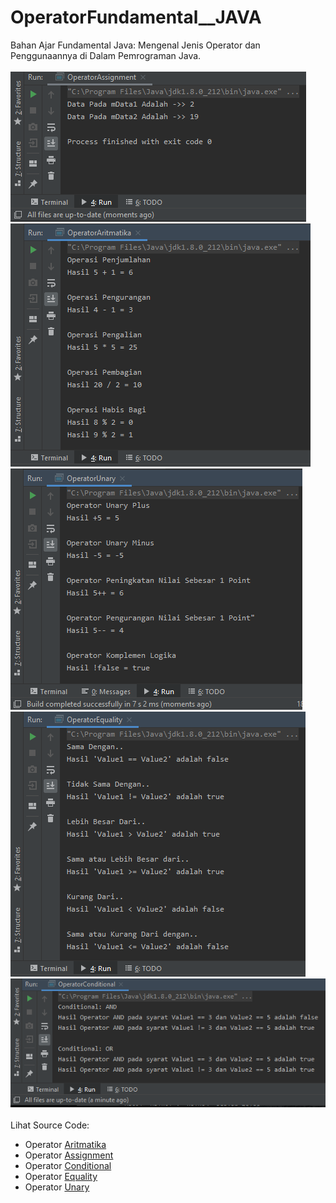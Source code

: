 # OperatorFundamental__JAVA
Bahan Ajar Fundamental Java: Mengenal Jenis Operator dan Penggunaannya di Dalam Pemrograman Java.<br><br>
<img src="https://github.com/RizkyKhapidsyah/OperatorFundamental__JAVA/blob/master/results/001.PNG"><br>
<img src="https://github.com/RizkyKhapidsyah/OperatorFundamental__JAVA/blob/master/results/002.PNG"><br>
<img src="https://github.com/RizkyKhapidsyah/OperatorFundamental__JAVA/blob/master/results/003.PNG"><br>
<img src="https://github.com/RizkyKhapidsyah/OperatorFundamental__JAVA/blob/master/results/004.PNG"><br>
<img src="https://github.com/RizkyKhapidsyah/OperatorFundamental__JAVA/blob/master/results/005.PNG"><br><br>
Lihat Source Code:
- Operator <a href="https://autoratio.com/hQcoI6s">Aritmatika</a><br>
- Operator <a href="https://autoratio.com/bkE0R">Assignment</a><br>
- Operator <a href="https://autoratio.com/ufn3">Conditional</a><br>
- Operator <a href="https://autoratio.com/itXeahF">Equality</a><br>
- Operator <a href="https://autoratio.com/DmCjaNe">Unary</a>
